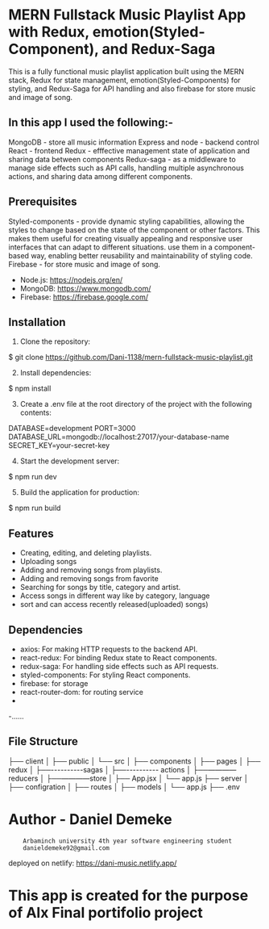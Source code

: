 # MERN Fullstack Music Playlist App with Redux, emotion(Styled-Component), and Redux-Saga

This is a fully functional music playlist application built using the MERN stack, Redux for state management, emotion(Styled-Components) for styling, and Redux-Saga for API handling and also firebase for store music and image of song.

## In this app I used the following:-
MongoDB - store all music information
Express and node - backend control
React - frontend
Redux - efffective management state of application and sharing data between components
Redux-saga - as a middleware to manage side effects such as API calls, handling multiple asynchronous actions, and sharing data among different components.
## Prerequisites
Styled-components - provide dynamic styling capabilities, allowing the styles to change based on the state of the component or other factors. This makes them useful for creating visually appealing and responsive user interfaces that can adapt to different situations. use them in a component-based way, enabling better reusability and maintainability of styling code.
Firebase - for store music and image of song.

- Node.js: https://nodejs.org/en/
- MongoDB: https://www.mongodb.com/
- Firebase: https://firebase.google.com/

## Installation

1. Clone the repository:

$ git clone https://github.com/Dani-1138/mern-fullstack-music-playlist.git


2. Install dependencies:

$ npm install


3. Create a .env file at the root directory of the project with the following contents:

DATABASE=development
PORT=3000
DATABASE_URL=mongodb://localhost:27017/your-database-name
SECRET_KEY=your-secret-key


4. Start the development server:

$ npm run dev


5. Build the application for production:

$ npm run build


## Features

- Creating, editing, and deleting playlists.
- Uploading songs
- Adding and removing songs from playlists.
- Adding and removing songs from favorite
- Searching for songs by title, category and artist.
- Access songs in different way like by category, language
- sort and can access recently released(uploaded) songs) 

## Dependencies

- axios: For making HTTP requests to the backend API.
- react-redux: For binding Redux state to React components.
- redux-saga: For handling side effects such as API requests.
- styled-components: For styling React components.
- firebase: for storage
- react-router-dom: for routing service
- 
-......
## File Structure

├── client
│   ├── public
│   └── src
│       ├── components
│       ├── pages
│       ├── redux
│       ├──----------sagas
│       ├──---------- actions
│       ├──————reducers
│       ├──————store
│       ├── App.jsx
│       └── app.js
├── server
│   ├── configration
│   ├── routes
│   ├── models
│   └── app.js
├── .env

# Author - Daniel Demeke 
        Arbaminch university 4th year software engineering student
        danieldemeke92@gmail.com
        
deployed on netlify: https://dani-music.netlify.app/

# This app is created for the purpose of Alx Final portifolio project


